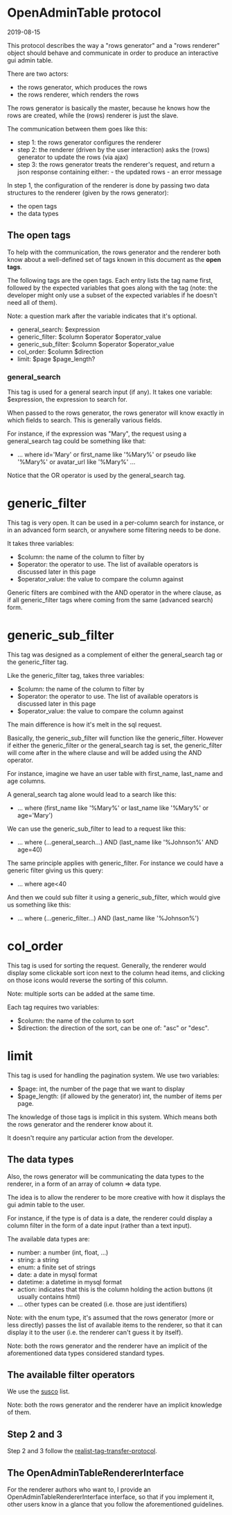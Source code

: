 OpenAdminTable protocol
==================
2019-08-15



This protocol describes the way a "rows generator" and a "rows renderer" object should behave and communicate in order
to produce an interactive gui admin table.



There are two actors:

- the rows generator, which produces the rows
- the rows renderer, which renders the rows


The rows generator is basically the master, because he knows how the rows are created, while the (rows) renderer is just 
the slave.

The communication between them goes like this:

- step 1: the rows generator configures the renderer
- step 2: the renderer (driven by the user interaction) asks the (rows) generator to update the rows (via ajax)
- step 3: the rows generator treats the renderer's request, and return a json response containing either:
        - the updated rows
        - an error message




In step 1, the configuration of the renderer is done by passing two data structures to the renderer (given by the rows generator):

- the open tags
- the data types




The open tags
--------------


To help with the communication, the rows generator and the renderer both know about a well-defined set of tags known
in this document as the **open tags**.


The following tags are the open tags.
Each entry lists the tag name first, followed by the expected variables that goes along with the tag
(note: the developer might only use a subset of the expected variables if he doesn't need all of them).


Note: a question mark after the variable indicates that it's optional.

- general_search: $expression
- generic_filter: $column $operator $operator_value
- generic_sub_filter: $column $operator $operator_value
- col_order: $column $direction
- limit: $page $page_length?



### general_search

This tag is used for a general search input (if any).
It takes one variable: $expression, the expression to search for.

When passed to the rows generator, the rows generator will know exactly in which fields to search.
This is generally various fields.

For instance, if the expression was "Mary", the request using a general_search tag could be something like that:

- ... where id='Mary' or first_name like '%Mary%' or pseudo like '%Mary%' or avatar_url like '%Mary%' ...

Notice that the OR operator is used by the general_search tag.


# generic_filter

This tag is very open. It can be used in a per-column search for instance, or in an advanced form search, or anywhere
some filtering needs to be done.

It takes three variables:

- $column: the name of the column to filter by 
- $operator: the operator to use. The list of available operators is discussed later in this page 
- $operator_value: the value to compare the column against 


Generic filters are combined with the AND operator in the where clause, as if all generic_filter tags where
coming from the same (advanced search) form.


# generic_sub_filter

This tag was designed as a complement of either the general_search tag or the generic_filter tag.

Like the generic_filter tag, takes three variables:

- $column: the name of the column to filter by 
- $operator: the operator to use. The list of available operators is discussed later in this page 
- $operator_value: the value to compare the column against


The main difference is how it's melt in the sql request.

Basically, the generic_sub_filter will function like the generic_filter.
However if either the generic_filter or the general_search tag is set, the generic_filter will come after in the where clause 
and will be added using the AND operator.

For instance, imagine we have an user table with first_name, last_name and age columns.

A general_search tag alone would lead to a search like this:

- ... where (first_name like '%Mary%' or last_name like '%Mary%' or age='Mary')

We can use the generic_sub_filter to lead to a request like this:

- ... where (...general_search...) AND (last_name like '%Johnson%' AND age=40)

The same principle applies with generic_filter. 
For instance we could have a generic filter giving us this query:

- ... where age<40

And then we could sub filter it using a generic_sub_filter, which would give us something like this:
 
- ... where (...generic_filter...) AND (last_name like '%Johnson%')



 


# col_order

This tag is used for sorting the request. Generally, the renderer would display some clickable sort icon next to the column head items,
and clicking on those icons would reverse the sorting of this column.

Note: multiple sorts can be added at the same time.

Each tag requires two variables:

- $column: the name of the column to sort
- $direction: the direction of the sort, can be one of: "asc" or "desc".



# limit

This tag is used for handling the pagination system. We use two variables: 

- $page: int, the number of the page that we want to display
- $page_length: (if allowed by the generator) int, the number of items per page. 



The knowledge of those tags is implicit in this system.
Which means both the rows generator and the renderer know about it.

It doesn't require any particular action from the developer.



The data types
---------------

Also, the rows generator will be communicating the data types to the renderer, in a form of an array of column => data type.

The idea is to allow the renderer to be more creative with how it displays the gui admin table to the user.

For instance, if the type is of data is a date, the renderer could display a column filter in the form of a date input (rather than a text input).

The available data types are:

- number: a number (int, float, ...)
- string: a string
- enum: a finite set of strings
- date: a date in mysql format
- datetime: a datetime in mysql format
- action: indicates that this is the column holding the action buttons (it usually contains html)
- ... other types can be created (i.e. those are just identifiers)


Note: with the enum type, it's assumed that the rows generator (more or less directly) passes the list of available items
to the renderer, so that it can display it to the user (i.e. the renderer can't guess it by itself).


Note: both the rows generator and the renderer have an implicit of the aforementioned data types
considered standard types.






The available filter operators
-----------------


We use the [susco](https://github.com/lingtalfi/NotationFan/blob/master/sql-unofficial-standard-comparison-operators.md) list.

Note: both the rows generator and the renderer have an implicit knowledge of them.






Step 2 and 3
-----------

Step 2 and 3 follow the [realist-tag-transfer-protocol](https://github.com/lingtalfi/Light_Realist/blob/master/doc/pages/realist-tag-transfer-protocol.md).





The OpenAdminTableRendererInterface
------------

For the renderer authors who want to, I provide an OpenAdminTableRendererInterface interface,
so that if you implement it, other users know in a glance that you follow the aforementioned guidelines.   








